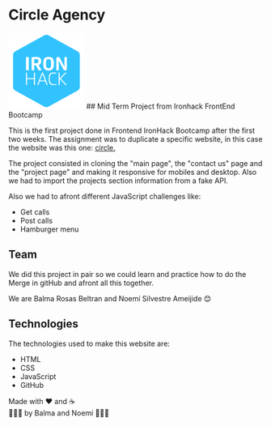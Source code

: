 # Circle Agency

<img src="./images/ajracsdqu5gmyfl6nai0.png" alt="Ironhack logo" width="150px"/>
## Mid Term Project from Ironhack FrontEnd Bootcamp

This is the first project done in Frontend IronHack Bootcamp after the first two weeks. The assignment was to duplicate a specific website, in this case the website was this one: <a href="https://circle-agency-35d27e.webflow.io/">circle.</a>

The project consisted in cloning the "main page", the "contact us" page and the "project page" and making it responsive for mobiles and desktop. Also we had to import the projects section information from a fake API.

Also we had to afront different JavaScript challenges like:

<ul>
<li>Get calls</li>
<li>Post calls</li>
<li>Hamburger menu</li>
</ul>

## Team

We did this project in pair so we could learn and practice how to do the Merge in gitHub and afront all this together.

We are Balma Rosas Beltran and Noemí Silvestre Ameijide 😊

## Technologies

The technologies used to make this website are:

<ul>
<li>HTML</li>
<li>CSS</li>
<li>JavaScript</li>
<li>GitHub</li>
</ul>

Made with ❤️ and ☕️
<br/>
👩🏻‍💻 by Balma and Noemí 👩🏻‍💻

